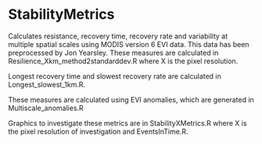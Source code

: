 # StabilityMetrics

Calculates resistance, recovery time, recovery rate and variability at multiple spatial scales using MODIS version 6 EVI data. This data has been preprocessed by Jon Yearsley. These measures are calculated in Resilience_Xkm_method2standarddev.R where X is the pixel resolution.

Longest recovery time and slowest recovery rate are calculated in Longest_slowest_1km.R.

These measures are calculated using EVI anomalies, which are generated in Multiscale_anomalies.R


Graphics to investigate these metrics are in StabilityXMetrics.R where X is the pixel resolution of investigation and EventsInTime.R.
